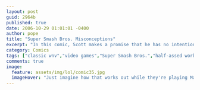 ```yaml
---
layout: post
guid: 2964b
published: true
date: 2006-10-29 01:01:01 -0400
author: pope
title: "Super Smash Bros. Misconceptions"
excerpt: "In this comic, Scott makes a promise that he has no intention to keep. We are all shocked and surprised. The recycling of comics will continue until further notice."
category: Comics
tags: ["classic wnv","video games","Super Smash Bros.","half-assed work","Raysian","ruined classics"]
comments: true 
image:
  feature: assets/img/lol/comic35.jpg
  imageHover: "Just imagine how that works out while they're playing Mario Kart."
---
```


